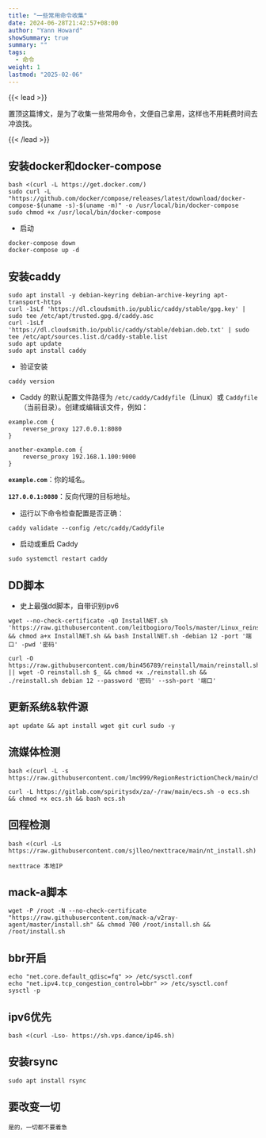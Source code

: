 ```yaml
---
title: "一些常用命令收集"
date: 2024-06-28T21:42:57+08:00
author: "Yann Howard"
showSummary: true
summary: ""
tags:
  - 命令
weight: 1
lastmod: "2025-02-06"
---
```


{{< lead >}}

置顶这篇博文，是为了收集一些常用命令，文便自己拿用，这样也不用耗费时间去冲浪找。

{{< /lead >}}

## 安装docker和docker-compose

```
bash <(curl -L https://get.docker.com/)
sudo curl -L "https://github.com/docker/compose/releases/latest/download/docker-compose-$(uname -s)-$(uname -m)" -o /usr/local/bin/docker-compose
sudo chmod +x /usr/local/bin/docker-compose
```

- 启动

```
docker-compose down
docker-compose up -d
```

## **安装caddy**

```
sudo apt install -y debian-keyring debian-archive-keyring apt-transport-https
curl -1sLf 'https://dl.cloudsmith.io/public/caddy/stable/gpg.key' | sudo tee /etc/apt/trusted.gpg.d/caddy.asc
curl -1sLf 'https://dl.cloudsmith.io/public/caddy/stable/debian.deb.txt' | sudo tee /etc/apt/sources.list.d/caddy-stable.list
sudo apt update
sudo apt install caddy
```

- 验证安装

```
caddy version
```

- Caddy 的默认配置文件路径为 `/etc/caddy/Caddyfile`（Linux）或 `Caddyfile`（当前目录）。创建或编辑该文件，例如：

```
example.com {
    reverse_proxy 127.0.0.1:8080
}

another-example.com {
    reverse_proxy 192.168.1.100:9000
}

```

**`example.com`**：你的域名。

**`127.0.0.1:8080`**：反向代理的目标地址。

- 运行以下命令检查配置是否正确：

```
caddy validate --config /etc/caddy/Caddyfile
```

- 启动或重启 Caddy

```
sudo systemctl restart caddy
```

## DD脚本

- 史上最强dd脚本，自带识别ipv6

```
wget --no-check-certificate -qO InstallNET.sh 'https://raw.githubusercontent.com/leitbogioro/Tools/master/Linux_reinstall/InstallNET.sh' && chmod a+x InstallNET.sh && bash InstallNET.sh -debian 12 -port '端口' -pwd '密码'
```

```
curl -O https://raw.githubusercontent.com/bin456789/reinstall/main/reinstall.sh || wget -O reinstall.sh $_ && chmod +x ./reinstall.sh && ./reinstall.sh debian 12 --password '密码' --ssh-port '端口'
```

## 更新系统&软件源

```
apt update && apt install wget git curl sudo -y
```

## 流媒体检测

```
bash <(curl -L -s https://raw.githubusercontent.com/lmc999/RegionRestrictionCheck/main/check.sh)
```

```
curl -L https://gitlab.com/spiritysdx/za/-/raw/main/ecs.sh -o ecs.sh && chmod +x ecs.sh && bash ecs.sh
```

## 回程检测

```
bash <(curl -Ls https://raw.githubusercontent.com/sjlleo/nexttrace/main/nt_install.sh)
```

```
nexttrace 本地IP
```

## mack-a脚本

```
wget -P /root -N --no-check-certificate "https://raw.githubusercontent.com/mack-a/v2ray-agent/master/install.sh" && chmod 700 /root/install.sh && /root/install.sh
```

## bbr开启

```
echo "net.core.default_qdisc=fq" >> /etc/sysctl.conf
echo "net.ipv4.tcp_congestion_control=bbr" >> /etc/sysctl.conf
sysctl -p
```

## ipv6优先

```
bash <(curl -Lso- https://sh.vps.dance/ip46.sh)
```

## 安装rsync

```
sudo apt install rsync
```

## 要改变一切
```
是的，一切都不要着急
```